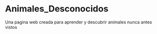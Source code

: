 # Animales_Desconocidos
Una pagina web creada para aprender y descubrir animales nunca antes vistos
